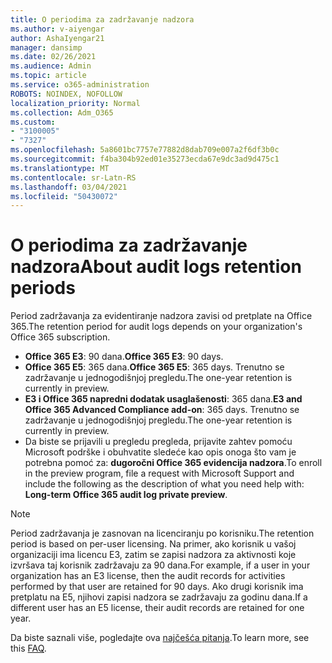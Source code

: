 ```yaml
---
title: O periodima za zadržavanje nadzora
ms.author: v-aiyengar
author: AshaIyengar21
manager: dansimp
ms.date: 02/26/2021
ms.audience: Admin
ms.topic: article
ms.service: o365-administration
ROBOTS: NOINDEX, NOFOLLOW
localization_priority: Normal
ms.collection: Adm_O365
ms.custom:
- "3100005"
- "7327"
ms.openlocfilehash: 5a8601bc7757e77882d8dab709e007a2f6df3b0c
ms.sourcegitcommit: f4ba304b92ed01e35273ecda67e9dc3ad9d475c1
ms.translationtype: MT
ms.contentlocale: sr-Latn-RS
ms.lasthandoff: 03/04/2021
ms.locfileid: "50430072"
---
```

# <a name="about-audit-logs-retention-periods"></a><span data-ttu-id="43f58-102">O periodima za zadržavanje nadzora</span><span class="sxs-lookup"><span data-stu-id="43f58-102">About audit logs retention periods</span></span>

<span data-ttu-id="43f58-103">Period zadržavanja za evidentiranje nadzora zavisi od pretplate na Office 365.</span><span class="sxs-lookup"><span data-stu-id="43f58-103">The retention period for audit logs depends on your organization's Office 365 subscription.</span></span>

- <span data-ttu-id="43f58-104">**Office 365 E3**: 90 dana.</span><span class="sxs-lookup"><span data-stu-id="43f58-104">**Office 365 E3**: 90 days.</span></span>
- <span data-ttu-id="43f58-105">**Office 365 E5**: 365 dana.</span><span class="sxs-lookup"><span data-stu-id="43f58-105">**Office 365 E5**: 365 days.</span></span> <span data-ttu-id="43f58-106">Trenutno se zadržavanje u jednogodišnjoj pregledu.</span><span class="sxs-lookup"><span data-stu-id="43f58-106">The one-year retention is currently in preview.</span></span>
- <span data-ttu-id="43f58-107">**E3 i Office 365 napredni dodatak usaglašenosti**: 365 dana.</span><span class="sxs-lookup"><span data-stu-id="43f58-107">**E3 and Office 365 Advanced Compliance add-on**: 365 days.</span></span> <span data-ttu-id="43f58-108">Trenutno se zadržavanje u jednogodišnjoj pregledu.</span><span class="sxs-lookup"><span data-stu-id="43f58-108">The one-year retention is currently in preview.</span></span>
- <span data-ttu-id="43f58-109">Da biste se prijavili u pregledu pregleda, prijavite zahtev pomoću Microsoft podrške i obuhvatite sledeće kao opis onoga što vam je potrebna pomoć za: **dugoročni Office 365 evidencija nadzora**.</span><span class="sxs-lookup"><span data-stu-id="43f58-109">To enroll in the preview program, file a request with Microsoft Support and include the following as the description of what you need help with: **Long-term Office 365 audit log private preview**.</span></span>
> [!NOTE]
> <span data-ttu-id="43f58-110">Period zadržavanja je zasnovan na licenciranju po korisniku.</span><span class="sxs-lookup"><span data-stu-id="43f58-110">The retention period is based on per-user licensing.</span></span> <span data-ttu-id="43f58-111">Na primer, ako korisnik u vašoj organizaciji ima licencu E3, zatim se zapisi nadzora za aktivnosti koje izvršava taj korisnik zadržavaju za 90 dana.</span><span class="sxs-lookup"><span data-stu-id="43f58-111">For example, if a user in your organization has an E3 license, then the audit records for activities performed by that user are retained for 90 days.</span></span> <span data-ttu-id="43f58-112">Ako drugi korisnik ima pretplatu na E5, njihovi zapisi nadzora se zadržavaju za godinu dana.</span><span class="sxs-lookup"><span data-stu-id="43f58-112">If a different user has an E5 license, their audit records are retained for one year.</span></span>

<span data-ttu-id="43f58-113">Da biste saznali više, pogledajte ova [najčešća pitanja](https://go.microsoft.com/fwlink/?linkid=2115336).</span><span class="sxs-lookup"><span data-stu-id="43f58-113">To learn more, see this [FAQ](https://go.microsoft.com/fwlink/?linkid=2115336).</span></span>
